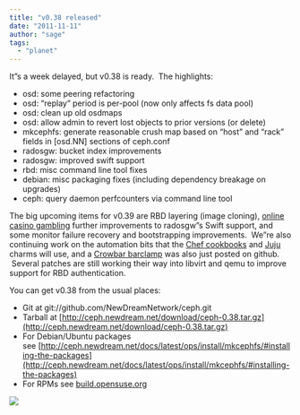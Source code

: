 ```yaml
---
title: "v0.38 released"
date: "2011-11-11"
author: "sage"
tags: 
  - "planet"
---
```


It”s a week delayed, but v0.38 is ready.  The highlights:

- osd: some peering refactoring
- osd: “replay” period is per-pool (now only affects fs data pool)
- osd: clean up old osdmaps
- osd: allow admin to revert lost objects to prior versions (or delete)
- mkcephfs: generate reasonable crush map based on “host” and “rack” fields in \[osd.NN\] sections of ceph.conf
- radosgw: bucket index improvements
- radosgw: improved swift support
- rbd: misc command line tool fixes
- debian: misc packaging fixes (including dependency breakage on upgrades)
- ceph: query daemon perfcounters via command line tool

The big upcoming items for v0.39 are RBD layering (image cloning), [online casino gambling](http://www.7thcity.org/) further improvements to radosgw”s Swift support, and some monitor failure recovery and bootstrapping improvements.  We”re also continuing work on the automation bits that the [Chef cookbooks](https://github.com/NewDreamNetwork/ceph-cookbooks) and [Juju](https://launchpad.net/canonical-ensemble) charms will use, and a [Crowbar barclamp](https://github.com/NewDreamNetwork/barclamp-ceph) was also just posted on github.  Several patches are still working their way into libvirt and qemu to improve support for RBD authentication.

You can get v0.38 from the usual places:

- Git at git://github.com/NewDreamNetwork/ceph.git
- Tarball at [http://ceph.newdream.net/download/ceph-0.38.tar.gz](http://ceph.newdream.net/download/ceph-0.38.tar.gz)
- For Debian/Ubuntu packages see [http://ceph.newdream.net/docs/latest/ops/install/mkcephfs/#installing-the-packages](http://ceph.newdream.net/docs/latest/ops/install/mkcephfs/#installing-the-packages)
- For RPMs see [build.opensuse.org](https://build.opensuse.org/project/show?project=home:hmacht:storage)

![](http://track.hubspot.com/__ptq.gif?a=268973&k=14&bu=http://ceph.com&r=http://ceph.com/releases/v0-38-released/&bvt=rss&p=wordpress)
